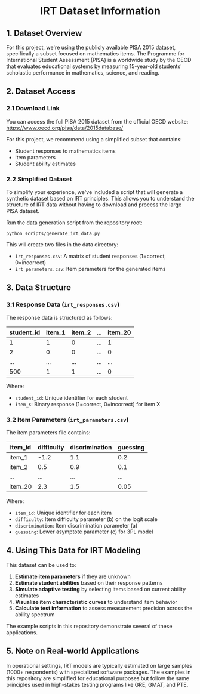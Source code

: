 <h1 align="center">IRT Dataset Information</h1>

## 1. Dataset Overview

For this project, we're using the publicly available PISA 2015 dataset, specifically a subset focused on mathematics items. The Programme for International Student Assessment (PISA) is a worldwide study by the OECD that evaluates educational systems by measuring 15-year-old students' scholastic performance in mathematics, science, and reading.

## 2. Dataset Access

### 2.1 Download Link
You can access the full PISA 2015 dataset from the official OECD website:
https://www.oecd.org/pisa/data/2015database/

For this project, we recommend using a simplified subset that contains:
- Student responses to mathematics items
- Item parameters
- Student ability estimates

### 2.2 Simplified Dataset
To simplify your experience, we've included a script that will generate a synthetic dataset based on IRT principles. This allows you to understand the structure of IRT data without having to download and process the large PISA dataset.

Run the data generation script from the repository root:
```
python scripts/generate_irt_data.py
```

This will create two files in the data directory:
- `irt_responses.csv`: A matrix of student responses (1=correct, 0=incorrect)
- `irt_parameters.csv`: Item parameters for the generated items

## 3. Data Structure

### 3.1 Response Data (`irt_responses.csv`)

The response data is structured as follows:

| student_id | item_1 | item_2 | ... | item_20 |
|------------|--------|--------|-----|---------|
| 1          | 1      | 0      | ... | 1       |
| 2          | 0      | 0      | ... | 0       |
| ...        | ...    | ...    | ... | ...     |
| 500        | 1      | 1      | ... | 0       |

Where:
- `student_id`: Unique identifier for each student
- `item_X`: Binary response (1=correct, 0=incorrect) for item X

### 3.2 Item Parameters (`irt_parameters.csv`)

The item parameters file contains:

| item_id | difficulty | discrimination | guessing |
|---------|------------|----------------|----------|
| item_1  | -1.2       | 1.1            | 0.2      |
| item_2  | 0.5        | 0.9            | 0.1      |
| ...     | ...        | ...            | ...      |
| item_20 | 2.3        | 1.5            | 0.05     |

Where:
- `item_id`: Unique identifier for each item
- `difficulty`: Item difficulty parameter (b) on the logit scale
- `discrimination`: Item discrimination parameter (a) 
- `guessing`: Lower asymptote parameter (c) for 3PL model

## 4. Using This Data for IRT Modeling

This dataset can be used to:

1. **Estimate item parameters** if they are unknown
2. **Estimate student abilities** based on their response patterns
3. **Simulate adaptive testing** by selecting items based on current ability estimates
4. **Visualize item characteristic curves** to understand item behavior
5. **Calculate test information** to assess measurement precision across the ability spectrum

The example scripts in this repository demonstrate several of these applications.

## 5. Note on Real-world Applications

In operational settings, IRT models are typically estimated on large samples (1000+ respondents) with specialized software packages. The examples in this repository are simplified for educational purposes but follow the same principles used in high-stakes testing programs like GRE, GMAT, and PTE.
